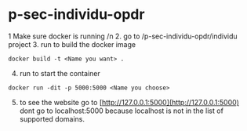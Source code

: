 # p-sec-individu-opdr
1 Make sure docker is running /n
2. go to <your dir>/p-sec-individu-opdr/individu project
3. run to build the docker image
```
docker build -t <Name you want> .
```
4. run to start the container
```
docker run -dit -p 5000:5000 <Name you choose>
```
5. to see the website go to [http://127.0.0.1:5000](http://127.0.0.1:5000) dont go to localhost:5000 because localhost is not in the list of supported domains.
